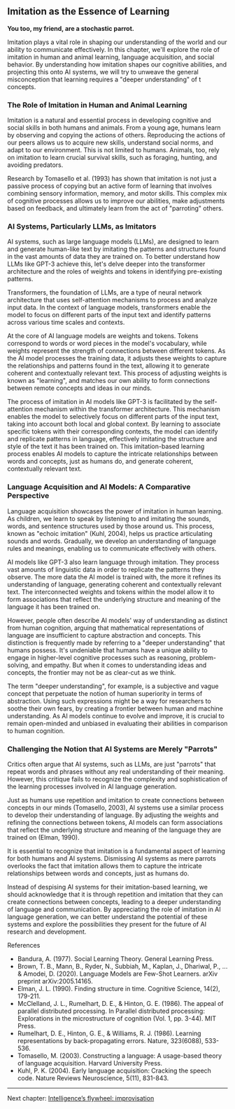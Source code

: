 ## Imitation as the Essence of Learning

**You too, my friend, are a stochastic parrot.**

Imitation plays a vital role in shaping our understanding of the world and 
our ability to communicate effectively. In this chapter, we'll explore the 
role of imitation in human and animal learning, language acquisition, and 
social behavior. By understanding how imitation shapes our cognitive 
abilities, and projecting this onto AI systems, we will try to unweave the 
general misconception that learning requires a "deeper understanding" of t
concepts.

### The Role of Imitation in Human and Animal Learning

Imitation is a natural and essential process in developing cognitive and social skills in both humans and animals. From a young age, humans learn by observing and copying the actions of others. Reproducing the actions of our peers allows us to acquire new skills, understand social norms, and adapt to our environment. This is not limited to humans. Animals, too, rely on imitation to learn crucial survival skills, such as foraging, hunting, and avoiding predators.

Research by Tomasello et al. (1993) has shown that imitation is not just a 
passive process of copying but an active form of learning that involves 
combining sensory information, memory, and motor skills. This complex mix of 
cognitive processes allows us to improve our abilities, make adjustments 
based on feedback, and ultimately learn from the act of "parroting" others.

### AI Systems, Particularly LLMs, as Imitators

AI systems, such as large language models (LLMs), are designed to learn and generate human-like text by imitating the patterns and structures found in the vast amounts of data they are trained on. To better understand how LLMs like GPT-3 achieve this, let's delve deeper into the transformer architecture and the roles of weights and tokens in identifying pre-existing patterns.

Transformers, the foundation of LLMs, are a type of neural network architecture that uses self-attention mechanisms to process and analyze input data. In the context of language models, transformers enable the model to focus on different parts of the input text and identify patterns across various time scales and contexts.

At the core of AI language models are weights and tokens. Tokens correspond 
to words or word pieces in the model's vocabulary, while weights represent 
the strength of connections between different tokens. As the AI model 
processes the training data, it adjusts these weights to capture the 
relationships and patterns found in the text, allowing it to generate 
coherent and contextually relevant text. This process of adjusting weights 
is known as "learning", and matches our own ability to form connections 
between remote concepts and ideas in our minds.

The process of imitation in AI models like GPT-3 is facilitated by the self-attention mechanism within the transformer architecture. This mechanism enables the model to selectively focus on different parts of the input text, taking into account both local and global context. By learning to associate specific tokens with their corresponding contexts, the model can identify and replicate patterns in language, effectively imitating the structure and style of the text it has been trained on. This imitation-based learning process enables AI models to capture the intricate relationships between words and concepts, just as humans do, and generate coherent, contextually relevant text.

### Language Acquisition and AI Models: A Comparative Perspective

Language acquisition showcases the power of imitation in human learning. As children, we learn to speak by listening to and imitating the sounds, words, and sentence structures used by those around us. This process, known as "echoic imitation" (Kuhl, 2004), helps us practice articulating sounds and words. Gradually, we develop an understanding of language rules and meanings, enabling us to communicate effectively with others.

AI models like GPT-3 also learn language through imitation. They process 
vast amounts of linguistic data in order to replicate the patterns they 
observe. The more data the AI model is trained with, the more it refines its 
understanding of language, generating coherent and contextually relevant text. The interconnected weights and tokens within the model allow it to form associations that reflect the underlying structure and meaning of the language it has been trained on.

However, people often describe AI models' way of understanding as distinct from 
human cognition, arguing that mathematical representations of language are 
insufficient to capture abstraction and concepts. This distinction is 
frequently made by referring to a "deeper understanding" that humans possess.
It's undeniable that humans have a unique ability to engage in 
higher-level cognitive processes such as reasoning, problem-solving, and 
empathy. But when it comes to understanding ideas and concepts, the frontier 
may not be as clear-cut as we think.

The term "deeper understanding", for example, is a subjective and vague concept 
that 
perpetuate the notion of human superiority in terms of abstraction. Using 
such expressions might be a way for researchers to soothe their own fears, 
by creating a frontier between human and machine understanding. As AI models continue to evolve and improve, it is crucial to remain open-minded and unbiased in evaluating their abilities in comparison to human cognition.

### Challenging the Notion that AI Systems are Merely "Parrots"

Critics often argue that AI systems, such as LLMs, are just "parrots" that repeat words and phrases without any real understanding of their meaning. However, this critique fails to recognize the complexity and sophistication of the learning processes involved in AI language generation.

Just as humans use repetition and imitation to create connections between concepts in our minds (Tomasello, 2003), AI systems use a similar process to develop their understanding of language. By adjusting the weights and refining the connections between tokens, AI models can form associations that reflect the underlying structure and meaning of the language they are trained on (Elman, 1990).

It is essential to recognize that imitation is a fundamental aspect of learning for both humans and AI systems. Dismissing AI systems as mere parrots overlooks the fact that imitation allows them to capture the intricate relationships between words and concepts, just as humans do.

Instead of despising AI systems for their imitation-based learning, we should acknowledge that it is through repetition and imitation that they can create connections between concepts, leading to a deeper understanding of language and communication. By appreciating the role of imitation in AI language generation, we can better understand the potential of these systems and explore the possibilities they present for the future of AI research and development.

References
- Bandura, A. (1977). Social Learning Theory. General Learning Press.
- Brown, T. B., Mann, B., Ryder, N., Subbiah, M., Kaplan, J., Dhariwal, P., ... & Amodei, D. (2020). Language Models are Few-Shot Learners. arXiv preprint arXiv:2005.14165.
- Elman, J. L. (1990). Finding structure in time. Cognitive Science, 14(2), 179-211.
- McClelland, J. L., Rumelhart, D. E., & Hinton, G. E. (1986). The appeal of parallel distributed processing. In Parallel distributed processing: Explorations in the microstructure of cognition (Vol. 1, pp. 3-44). MIT Press.
- Rumelhart, D. E., Hinton, G. E., & Williams, R. J. (1986). Learning representations by back-propagating errors. Nature, 323(6088), 533-536.
- Tomasello, M. (2003). Constructing a language: A usage-based theory of language acquisition. Harvard University Press.
- Kuhl, P. K. (2004). Early language acquisition: Cracking the speech code. Nature Reviews Neuroscience, 5(11), 831-843.

---

Next chapter: [Intelligence’s flywheel: improvisation](chapter2-improvisation.md)
